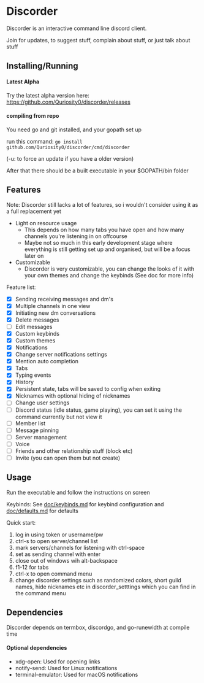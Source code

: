 # Discorder

Discorder is an interactive command line discord client.

Join for updates, to suggest stuff, complain about stuff, or just talk about stuff

## Installing/Running

#### Latest Alpha

Try the latest alpha version here: https://github.com/Quriosity0/discorder/releases

#### compiling from repo

You need go and git installed, and your gopath set up

run this command: `go install github.com/Quriosity0/discorder/cmd/discorder`

(-u: to force an update if you have a older version)

After that there should be a built executable in your $GOPATH/bin folder

## Features

Note: Discorder still lacks a lot of features, so i wouldn't consider using it as a full replacement yet

 - Light on resource usage
     + This depends on how many tabs you have open and how many channels you're listening in on offcourse
     + Maybe not so much in this early development stage where everything is still getting set up and organised, but will be a focus later on
 - Customizable
     + Discorder is very customizable, you can change the looks of it with your own themes and change the keybinds (See doc for more info)

Feature list:

- [x] Sending receiving messages and dm's
- [x] Multiple channels in one view
- [x] Initiating new dm conversations
- [x] Delete messages
- [ ] Edit messages
- [x] Custom keybinds
- [x] Custom themes
- [x] Notifications
- [x] Change server notifications settings
- [x] Mention auto completion
- [x] Tabs
- [x] Typing events
- [x] History
- [x] Persistent state, tabs will be saved to config when exiting
- [x] Nicknames with optional hiding of nicknames
- [ ] Change user settings
- [ ] Discord status (idle status, game playing), you can set it using the command currently but not view it
- [ ] Member list  
- [ ] Message pinning
- [ ] Server management
- [ ] Voice
- [ ] Friends and other relationship stuff (block etc)
- [ ] Invite (you can open them but not create)

## Usage

Run the executable and follow the instructions on screen

Keybinds: See [doc/keybinds.md](https://github.com/Quriosity0/discorder/blob/master/doc/keybinds.md) for keybind configuration and [doc/defaults.md](https://github.com/Quriosity0/discorder/blob/master/doc/defaults.md) for defaults

Quick start:

1. log in using token or username/pw
2. ctrl-s to open server/channel list
3. mark servers/channels for listening with ctrl-space
4. set as sending channel with enter
5. close out of windows wih alt-backspace
6. f1-12 for tabs
7. ctrl-x to open command menu
8. change discorder settings such as randomized colors, short guild names, hide nicknames etc in discorder_setttings which you can find in the command menu

## Dependencies

Discorder depends on termbox, discordgo, and go-runewidth at compile time

#### Optional dependencies

 - xdg-open: Used for opening links
 - notify-send: Used for Linux notifications
 - terminal-emulator: Used for macOS notifications
